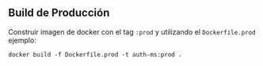 ## Build de Producción

Construir imagen de docker con el tag `:prod` y utilizando el `Dockerfile.prod`
ejemplo:
```
docker build -f Dockerfile.prod -t auth-ms:prod .
```